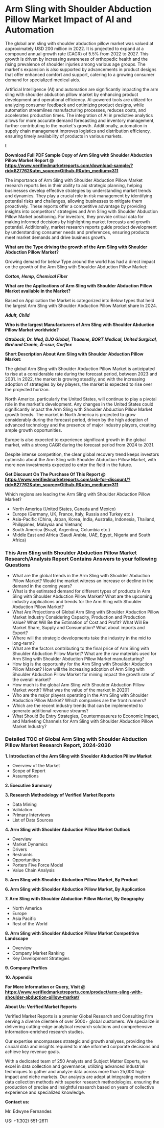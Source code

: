<meta name="title" content="Global  Arm Sling with Shoulder Abduction Pillow Market Impact of AI and Automation"><meta name="description" content="  The global arm sling with shoulder abduction pillow market was valued at approximately USD 200 million in 2022. It is projected to expand at a compound annual growth"><meta name="title" content=" Arm Sling with Shoulder Abduction Pillow Market Size, Share, Scope, Trends, Growth, Opportunities, Analysis, Forecast"> <h1>Arm Sling with Shoulder Abduction Pillow Market Impact of AI and Automation</h1> <p>The global arm sling with shoulder abduction pillow market was valued at approximately USD 200 million in 2022. It is projected to expand at a compound annual growth rate (CAGR) of 5.5% from 2022 to 2027. This growth is driven by increasing awareness of orthopedic health and the rising prevalence of shoulder injuries among various age groups. The market's expansion is also supported by advancements in product designs that offer enhanced comfort and support, catering to a growing consumer demand for specialized medical aids.</p> <p>Artificial Intelligence (AI) and automation are significantly impacting the arm sling with shoulder abduction pillow market by enhancing product development and operational efficiency. AI-powered tools are utilized for analyzing consumer feedback and optimizing product designs, while automation streamlines manufacturing processes, reduces costs, and accelerates production times. The integration of AI in predictive analytics allows for more accurate demand forecasting and inventory management, further contributing to the market's growth. Additionally, automation in supply chain management improves logistics and distribution efficiency, ensuring timely availability of products in various markets.</p> t</p><p id="" class=""><strong>Download Full PDF Sample Copy of Arm Sling with Shoulder Abduction Pillow Market Report @ <a href="https://www.verifiedmarketreports.com/download-sample/?rid=827762&utm_source=Github-R&utm_medium=311" target="_blank">https://www.verifiedmarketreports.com/download-sample/?rid=827762&utm_source=Github-R&utm_medium=311</a></strong></p><p>The importance of&nbsp;Arm Sling with Shoulder Abduction Pillow Market research reports lies in their ability to aid strategic planning, helping businesses develop effective strategies by understanding market trends and dynamics. They play a crucial role in risk management by identifying potential risks and challenges, allowing businesses to mitigate them proactively. These reports offer a competitive advantage by providing insights into competitors' strategies and Arm Sling with Shoulder Abduction Pillow Market positioning. For investors, they provide critical data for making informed decisions by highlighting market forecasts and growth potential. Additionally, market research reports guide product development by understanding consumer needs and preferences, ensuring products meet market demands and drive business growth.</p><p><strong>What are the&nbsp;Type driving the growth of the Arm Sling with Shoulder Abduction Pillow Market?</strong></p><p id="" class="">Growing demand for below Type around the world has had a direct impact on the growth of the Arm Sling with Shoulder Abduction Pillow Market:</p><em><strong>Cotton, Hemp, Chemical Fiber</strong></em></p><strong>What are the&nbsp;Applications&nbsp;of Arm Sling with Shoulder Abduction Pillow Market available in the Market?</strong></p><p id="" class="">Based on Application the Market is categorized into Below types that held the largest Arm Sling with Shoulder Abduction Pillow Market share In 2024.</p><em><strong>Adult, Child</strong></em></p><strong>Who is the largest Manufacturers of Arm Sling with Shoulder Abduction Pillow Market worldwide?</strong></p><p><em><strong>Ottobock, Dr. Med, DJO Global, Thuasne, BORT Medical, United Surgical, Bird and Cronin, Ã–ssur, Corflex</strong></em></p><p id="" class=""><strong>Short Description About Arm Sling with Shoulder Abduction Pillow Market:</strong></p><p>The global Arm Sling with Shoulder Abduction Pillow Market is anticipated to rise at a considerable rate during the forecast period, between 2023 and 2031. In 2022, the market is growing steadily, and with the increasing adoption of strategies by key players, the market is expected to rise over the projected horizon.</p><p>North America, particularly the United States, will continue to play a pivotal role in the market's development. Any changes in the United States could significantly impact the Arm Sling with Shoulder Abduction Pillow Market growth trends. The market in North America is projected to grow considerably during the forecast period, driven by the high adoption of advanced technology and the presence of major industry players, creating ample growth opportunities.</p><p>Europe is also expected to experience significant growth in the global market, with a strong CAGR during the forecast period from 2024 to 2031.</p><p>Despite intense competition, the clear global recovery trend keeps investors optimistic about the Arm Sling with Shoulder Abduction Pillow Market, with more new investments expected to enter the field in the future.</p><p id="" class=""><strong>Get Discount On The Purchase Of This Report @ <a href="https://www.verifiedmarketreports.com/ask-for-discount/?rid=827762&utm_source=Github-R&utm_medium=311" target="_blank">https://www.verifiedmarketreports.com/ask-for-discount/?rid=827762&utm_source=Github-R&utm_medium=311</a></strong></p>Which regions are leading the Arm Sling with Shoulder Abduction Pillow Market?</p><ul><li>North America (United States, Canada and Mexico)</li><li>Europe (Germany, UK, France, Italy, Russia and Turkey etc.)</li><li>Asia-Pacific (China, Japan, Korea, India, Australia, Indonesia, Thailand, Philippines, Malaysia and Vietnam)</li><li>South America (Brazil, Argentina, Columbia etc.)</li><li>Middle East and Africa (Saudi Arabia, UAE, Egypt, Nigeria and South Africa)</li></ul><h3 id="" class="">This Arm Sling with Shoulder Abduction Pillow Market Research/Analysis Report Contains Answers to your following Questions</h3><ul><li>What are the global trends in the Arm Sling with Shoulder Abduction Pillow Market? Would the market witness an increase or decline in the demand in the coming years?</li><li>What is the estimated demand for different types of products in Arm Sling with Shoulder Abduction Pillow Market? What are the upcoming industry applications and trends for the Arm Sling with Shoulder Abduction Pillow Market?</li><li>What Are Projections of Global Arm Sling with Shoulder Abduction Pillow Market Industry Considering Capacity, Production and Production Value? What Will Be the Estimation of Cost and Profit? What Will Be Market Share, Supply and Consumption? What about imports and Export?</li><li>Where will the strategic developments take the industry in the mid to long-term?</li><li>What are the factors contributing to the final price of Arm Sling with Shoulder Abduction Pillow Market? What are the raw materials used for Arm Sling with Shoulder Abduction Pillow Market manufacturing?</li><li>How big is the opportunity for the Arm Sling with Shoulder Abduction Pillow Market? How will the increasing adoption of Arm Sling with Shoulder Abduction Pillow Market for mining impact the growth rate of the overall market?</li><li>How much is the global Arm Sling with Shoulder Abduction Pillow Market worth? What was the value of the market In 2020?</li><li>Who are the major players operating in the Arm Sling with Shoulder Abduction Pillow Market? Which companies are the front runners?</li><li>Which are the recent industry trends that can be implemented to generate additional revenue streams?</li><li>What Should Be Entry Strategies, Countermeasures to Economic Impact, and Marketing Channels for Arm Sling with Shoulder Abduction Pillow Market Industry?</li></ul><h3 id="" class="">Detailed TOC of Global Arm Sling with Shoulder Abduction Pillow Market Research Report, 2024-2030</h3><p id="" class=""><strong>1. Introduction of the Arm Sling with Shoulder Abduction Pillow Market</strong></p><ul><li>Overview of the Market</li><li>Scope of Report</li><li>Assumptions</li></ul><p id="" class=""><strong>2. Executive Summary</strong></p><p id="" class=""><strong>3. Research Methodology of Verified Market Reports</strong></p><ul><li>Data Mining</li><li>Validation</li><li>Primary Interviews</li><li>List of Data Sources</li></ul><p id="" class=""><strong>4. Arm Sling with Shoulder Abduction Pillow Market Outlook</strong></p><ul><li>Overview</li><li>Market Dynamics</li><li>Drivers</li><li>Restraints</li><li>Opportunities</li><li>Porters Five Force Model</li><li>Value Chain Analysis</li></ul><p id="" class=""><strong>5. Arm Sling with Shoulder Abduction Pillow Market, By Product</strong></p><p id="" class=""><strong>6. Arm Sling with Shoulder Abduction Pillow Market, By Application</strong></p><p id="" class=""><strong>7. Arm Sling with Shoulder Abduction Pillow Market, By Geography</strong></p><ul><li>North America</li><li>Europe</li><li>Asia Pacific</li><li>Rest of the World</li></ul><p id="" class=""><strong>8. Arm Sling with Shoulder Abduction Pillow Market Competitive Landscape</strong></p><ul><li>Overview</li><li>Company Market Ranking</li><li>Key Development Strategies</li></ul><p id="" class=""><strong>9. Company Profiles</strong></p><p id="" class=""><strong>10. Appendix</strong></p><p id="" class=""><strong>For More Information or Query, Visit @ <a href="https://www.verifiedmarketreports.com/product/arm-sling-with-shoulder-abduction-pillow-market/" target="_blank">https://www.verifiedmarketreports.com/product/arm-sling-with-shoulder-abduction-pillow-market/</a></strong></p><p id="" class=""><strong>About Us: Verified Market Reports</strong></p><p id="" class="">Verified Market Reports is a premier Global Research and Consulting firm serving a diverse clientele of over 5000+ global customers. We specialize in delivering cutting-edge analytical research solutions and comprehensive information-enriched research studies.</p><p id="" class="">Our expertise encompasses strategic and growth analyses, providing the crucial data and insights required to make informed corporate decisions and achieve key revenue goals.</p><p id="" class="">With a dedicated team of 250 Analysts and Subject Matter Experts, we excel in data collection and governance, utilizing advanced industrial techniques to gather and analyze data across more than 25,000 high-impact and niche markets. Our analysts are adept at integrating modern data collection methods with superior research methodologies, ensuring the production of precise and insightful research based on years of collective experience and specialized knowledge.</p><p id="" class=""><strong>Contact us:</strong></p><p id="" class="">Mr. Edwyne Fernandes</p><p id="" class="">US: +1(302) 551-2611</p>